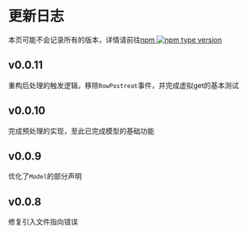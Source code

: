 # 更新日志

本页可能不会记录所有的版本，详情请前往[npm ![npm type version](https://badgen.net/npm/v/flq)](https://www.npmjs.com/package/flq)

## v0.0.11

重构后处理的触发逻辑，移除`RowPostreat`事件，并完成虚拟get的基本测试

## v0.0.10

完成预处理的实现，至此已完成模型的基础功能

## v0.0.9

优化了`Model`的部分声明

## v0.0.8

修复引入文件指向错误